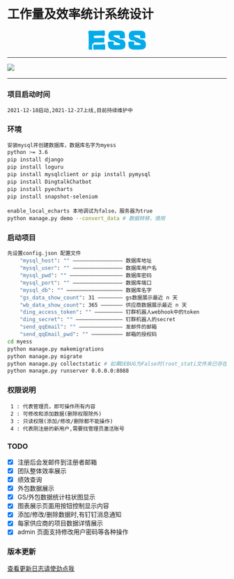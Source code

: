 # 工作量及效率统计系统设计
<div align="center">
    <img src="myess/static/img/logo_ess.png">
</div>

<hr>
<img src="myess/static/demo/ess-demo_2022-12-23.gif">
<hr>

### 项目启动时间
```
2021-12-18启动,2021-12-27上线,目前持续维护中
```

### 环境
```Bash
安装mysql并创建数据库，数据库名字为myess
python >= 3.6
pip install django
pip install loguru
pip install mysqlclient or pip install pymysql
pip install DingtalkChatbot
pip install pyecharts
pip install snapshot-selenium

enable_local_echarts 本地调试为false，服务器为true
python manage.py demo --convert_data # 数据转移，慎用
```

### 启动项目
```Bash
先设置config.json 配置文件
    "mysql_host": "" ———————————————— 数据库地址
    "mysql_user": "" ———————————————— 数据库用户名
    "mysql_pwd": "" ————————————————— 数据库密码
    "mysql_port": "" ———————————————— 数据库端口
    "mysql_db": "" —————————————————— 数据库名字
    "gs_data_show_count": 31 ———————— gs数据展示最近 n 天
    "wb_data_show_count": 365 ——————— 供应商数据展示最近 n 天
    "ding_access_token": "" ————————— 钉群机器人webhook中的token
    "ding_secret": "" ——————————————— 钉群机器人的secret
    "send_qqEmail": "" —————————————— 发邮件的邮箱
    "send_qqEmail_pwd": "" —————————— 邮箱的授权码
cd myess
python manage.py makemigrations
python manage.py migrate
python manage.py collectstatic # 如果DEBUG为False时(root_stati文件夹已存在时,先删除在执行)
python manage.py runserver 0.0.0.0:8088
```

### 权限说明
```
 1 : 代表管理员，即可操作所有内容
 2 : 可修改和添加数据(删除权限除外)
 3 : 只读权限(添加/修改/删除都不能操作)
 4 : 代表刚注册的新用户,需要找管理员激活账号
```

### TODO
- [x] 注册后会发邮件到注册者邮箱
- [x] 团队整体效率展示
- [x] 绩效查询
- [x] 外包数据展示
- [x] GS/外包数据统计柱状图显示
- [x] 图表展示页面用按钮控制显示内容
- [x] 添加/修改/删除数据时,有钉钉消息通知
- [x] 每家供应商的项目数据详情展示
- [x] admin 页面支持修改用户密码等各种操作

### 版本更新
[查看更新日志请使劲点我](./CHANGELOG.md)
